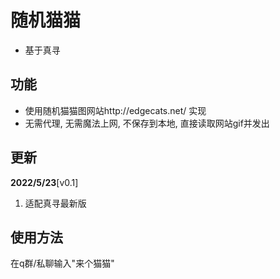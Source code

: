 # 随机猫猫
- 基于真寻
## 功能

- 使用随机猫猫图网站http://edgecats.net/ 实现
- 无需代理, 无需魔法上网, 不保存到本地, 直接读取网站gif并发出

## 更新

**2022/5/23**[v0.1]

1. 适配真寻最新版

## 使用方法

在q群/私聊输入"来个猫猫"
